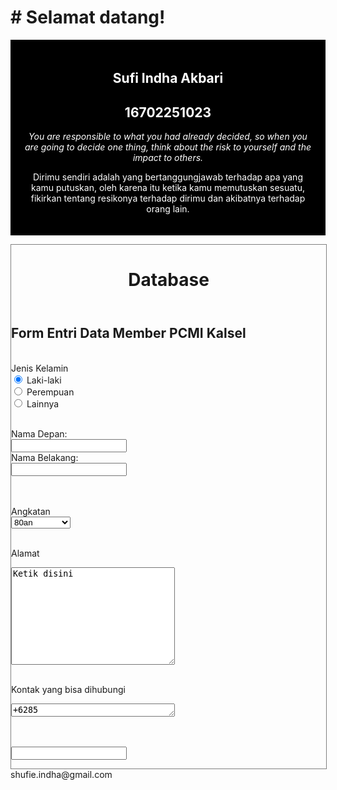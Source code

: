 <html lang="en-us">
<head>
<meta name="viewport" content="width=device-width, initial-scale=1.0">
<style>
.city {
    float: left;
    margin: 5px;
    padding: 15px;
    max-width: 300px;
    height: 300px;
    border: 1px solid black;
}
</style>
</head>
<body>

<h1># Selamat datang!</h1>

<div style="background-color:black;color:white;padding:20px;">
<h2><center>Sufi Indha Akbari</center></h2>
  <h2><center>16702251023</center></h2>
  <p><i><center>You are responsible to what you had already decided, so when you are going to decide one thing, think about the risk to yourself and the impact to others.</center></i></p>
  <p><center>Dirimu sendiri adalah yang bertanggungjawab terhadap apa yang kamu putuskan, oleh karena itu ketika kamu memutuskan sesuatu, fikirkan tentang resikonya terhadap dirimu dan akibatnya terhadap orang lain.</center></p>
</div> 

<head>
<style>
div.container {
    width: 100%;
    border: 1px solid gray;
}

header, footer {
    padding: 1em;
    color: white;
    background-color: black;
    clear: left;
    text-align: center;
}

nav ul {
    list-style-type: none;
    padding: 0;
}
   
nav ul a {
    text-decoration: none;
}

article {
    margin-left: 170px;
    border-left: 1px solid gray;
    padding: 1em;
    overflow: hidden;
}
</style>
</head>

<body>

<div class="container">

<header>
   <h1>Database</h1>
</header>
  
<article>
  <h1>Form Entri Data Member PCMI Kalsel</h1>
  <br>Jenis Kelamin
  <form action="/action_page.php">
  <input type="radio" name="gender" value="Laki-laki" checked> Laki-laki<br>
  <input type="radio" name="gender" value="Perempuan"> Perempuan<br>
  <input type="radio" name="gender" value="Lainnya"> Lainnya<br><br>
  </form> 

<form>
  Nama Depan:<br>
  <input type="text" name="Ketik disini">
  <br>
  Nama Belakang:<br>
  <input type="text" name="Ketik disini">
</form>
<br>
<br>Angkatan
<form action="/action_page.php">
  <select name="Angkatan">
    <option value="80an">80an</option>
    <option value="90an">90an</option>
    <option value="20an">20an</option>
    <option value="2010 keatas">2010 keatas</option>
  </select>
  </form>

<br>Alamat
<br>
<form action="/action_page.php">
  <textarea name="message" rows="10" cols="30">Ketik disini</textarea>
  </form>
  
<br>Kontak yang bisa dihubungi
<br>
<form action="/action_page.php">
  <textarea name="message" rows="1" cols="30">+6285</textarea>
  </form>

  <br><br>
  <input type="Masukkan Data">

</article>
</div>
</body>
<footer>shufie.indha@gmail.com</footer>
